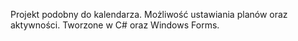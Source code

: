 Projekt podobny do kalendarza. Możliwość ustawiania planów oraz aktywności. Tworzone w C# oraz Windows Forms.
